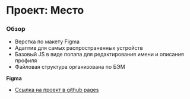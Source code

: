 # Проект: Место

### Обзор

* Верстка по макету Figma 
* Адаптив для самых распространенных устройств
* Базовый JS в виде попапа для редактирования имени и описания профиля
* Файловая структура организована по БЭМ

**Figma**

* [Ссылка на проект в github pages](https://www.figma.com/file/2cn9N9jSkmxD84oJik7xL7/JavaScript.-Sprint-4?node-id=0%3A1)
